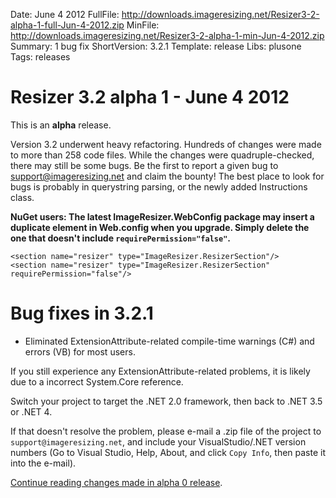 Date: June 4 2012
FullFile: http://downloads.imageresizing.net/Resizer3-2-alpha-1-full-Jun-4-2012.zip
MinFile: http://downloads.imageresizing.net/Resizer3-2-alpha-1-min-Jun-4-2012.zip
Summary: 1 bug fix
ShortVersion: 3.2.1
Template: release
Libs: plusone
Tags: releases

# Resizer 3.2 alpha 1 - June 4 2012

This is an **alpha** release.


Version 3.2 underwent heavy refactoring. Hundreds of changes were made to more than 258 code files. While the changes were quadruple-checked, there may still be some bugs. 
Be the first to report a given bug to support@imageresizing.net and claim the bounty! The best place to look for bugs is probably in querystring parsing, or the newly added Instructions class.

**NuGet users: The latest ImageResizer.WebConfig package may insert a duplicate element in Web.config when you upgrade. Simply delete the one that doesn't include `requirePermission="false"`.**

	<section name="resizer" type="ImageResizer.ResizerSection"/>
	<section name="resizer" type="ImageResizer.ResizerSection" requirePermission="false"/>

# Bug fixes in 3.2.1

* Eliminated ExtensionAttribute-related compile-time warnings (C#) and errors (VB) for most users. 

If you still experience any ExtensionAttribute-related problems, it is likely due to a incorrect System.Core reference.

Switch your project to target the .NET 2.0 framework, then back to .NET 3.5 or .NET 4.

If that doesn't resolve the problem, please e-mail a .zip file of the project to `support@imageresizing.net`, and include your VisualStudio/.NET version numbers (Go to Visual Studio, Help, About, and click `Copy Info`, then paste it into the e-mail). 

[Continue reading changes made in alpha 0 release](/releases/3-2-alpha-0).